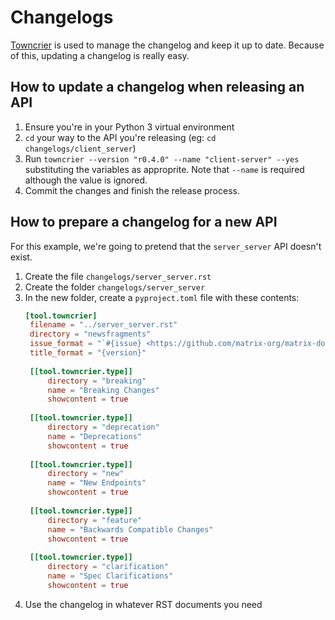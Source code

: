 <!-- Note: This is a markdown file so the build script's RST processing doesn't grab it -->

# Changelogs

[Towncrier](https://github.com/hawkowl/towncrier) is used to manage the changelog and 
keep it up to date. Because of this, updating a changelog is really easy.

## How to update a changelog when releasing an API

1. Ensure you're in your Python 3 virtual environment
2. `cd` your way to the API you're releasing (eg: `cd changelogs/client_server`)
3. Run `towncrier --version "r0.4.0" --name "client-server" --yes` substituting the 
   variables as approprite. Note that `--name` is required although the value is ignored.
4. Commit the changes and finish the release process.

## How to prepare a changelog for a new API

For this example, we're going to pretend that the `server_server` API doesn't exist.

1. Create the file `changelogs/server_server.rst`
2. Create the folder `changelogs/server_server`
3. In the new folder, create a `pyproject.toml` file with these contents:
   ```toml
   [tool.towncrier]
    filename = "../server_server.rst"
    directory = "newsfragments"
    issue_format = "`#{issue} <https://github.com/matrix-org/matrix-doc/issues/{issue}>`_"
    title_format = "{version}"
    
    [[tool.towncrier.type]]
        directory = "breaking"
        name = "Breaking Changes"
        showcontent = true
    
    [[tool.towncrier.type]]
        directory = "deprecation"
        name = "Deprecations"
        showcontent = true
    
    [[tool.towncrier.type]]
        directory = "new"
        name = "New Endpoints"
        showcontent = true
    
    [[tool.towncrier.type]]
        directory = "feature"
        name = "Backwards Compatible Changes"
        showcontent = true
    
    [[tool.towncrier.type]]
        directory = "clarification"
        name = "Spec Clarifications"
        showcontent = true
   ```
4. Use the changelog in whatever RST documents you need

